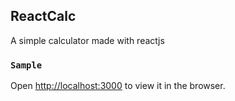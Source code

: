 ## ReactCalc

A simple calculator made with reactjs

### `Sample`

Open [http://localhost:3000](http://localhost:3000) to view it in the browser.

